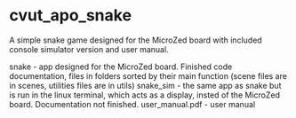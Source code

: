 # cvut_apo_snake
A simple snake game designed for the MicroZed board with included console simulator version and user manual.

snake - app designed for the MicroZed board. Finished code documentation, files in folders sorted by their main function (scene files are in scenes, utilities files are in utils)
snake_sim - the same app as snake but is run in the linux terminal, which acts as a display, insted of the MicroZed board. Documentation not finished.
user_manual.pdf - user manual

